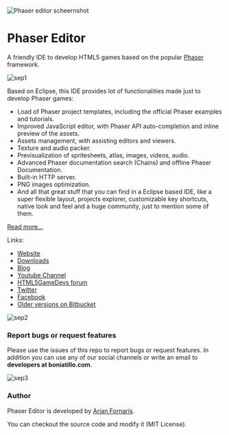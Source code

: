 ![Phaser editor scheernshot](https://github.com/boniatillo-com/PhaserEditor/raw/master/screens/general-picture.png "Screenshot")

# Phaser Editor

A friendly IDE to develop HTML5 games based on the popular [Phaser][phaser] framework.

![sep1](http://phasereditor.boniatillo.com/images/logo.png)

Based on Eclipse, this IDE provides lot of functionalities made just to develop Phaser games:

* Load of Phaser project templates, including the official Phaser examples and tutorials.
* Improved JavaScript editor, with Phaser API auto-completion and inline preview of the assets.
* Assets management, with assisting editors and viewers.
* Texture and audio packer.
* Previsualization of spritesheets, atlas, images, videos, audio.
* Advanced Phaser documentation search (Chains) and offline Phaser Documentation.
* Built-in HTTP server.
* PNG images optimization.
* And all that great stuff that you can find in a Eclipse based IDE, like a super flexible layout, projects explorer, customizable key shortcuts, native look and feel and a huge community, just to mention some of them.

[Read more...][pe_features]

Links:

* [Website][pe_website]
* [Downloads][pe_downloads]
* [Blog][pe_blog]
* [Youtube Channel][pe_youtube]
* [HTML5GameDevs forum][html5gamedevs]
* [Twitter][pe_twitter]
* [Facebook][pe_facebook]
* [Older versions on Bitbucket][bitbucket]


![sep2](http://phasereditor.boniatillo.com/images/cactus.png)

### Report bugs or request features

Please use the issues of this repo to report bugs or request features. In addition you can use any of our social channels or write an email to **developers at boniatillo.com**.

![sep3](http://phasereditor.boniatillo.com/images/guapen.png)

### Author

Phaser Editor is developed by [Arian Fornaris][pe_twitter].

You can checkout the source code and modify it (MIT License).



[phaser]: https://phaser.io
[bitbucket]: https://bitbucket.org/boniatillo/phasereditor
[bitbucket]: https://bitbucket.org/boniatillo/phasereditor
[pe_website]: http://phasereditor.boniatillo.com
[pe_blog]: http://phasereditor.boniatillo.com/blog
[pe_features]: http://phasereditor.boniatillo.com/blog/features
[html5gamedevs]: http://www.html5gamedevs.com/profile/8392-arian-fornaris
[pe_youtube]: https://www.youtube.com/playlist?list=PLB8gI_5U0MvCJuhPv-LBdi_a9PQxYxFqK
[pe_twitter]: https://twitter.org/boniatillo_com
[pe_facebook]: https://www.facebook.com/phasereditor/
[pe_downloads]: http://phasereditor.boniatillo.com/blog/downloads
